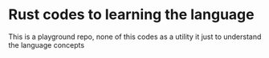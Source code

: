 # Rust codes to learning the language

This is a playground repo, none of this codes as a utility it just
to understand the language concepts 
